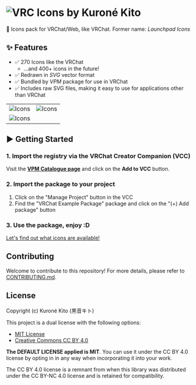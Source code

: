 # ![VRC Icons by Kuroné Kito](https://kurone-kito.github.io/launchpad-icons/images/banner.webp)

🚀 Icons pack for VRChat/Web, like VRChat. Former name: _Launchpad Icons_

## ✨ Features

- ✅ 270 Icons like the VRChat
  - ...and 400+ icons in the future!
- ✅ Redrawn in _SVG_ vector format
- ✅ Bundled by _VPM_ package for use in VRChat
- ✅ Includes raw SVG files, making it easy to use for applications other than VRChat

|                                                                            |                                                                            |
| :------------------------------------------------------------------------: | :------------------------------------------------------------------------: |
| ![Icons](https://kurone-kito.github.io/launchpad-icons/images/icons1.webp) | ![Icons](https://kurone-kito.github.io/launchpad-icons/images/icons2.webp) |
| ![Icons](https://kurone-kito.github.io/launchpad-icons/images/icons3.webp) |                                                                            |

## ▶ Getting Started

### 1. Import the registry via the VRChat Creator Companion (VCC)

Visit the **[VPM Catalogue page](https://kurone-kito.github.io/vpm/)** and
click on the **Add to VCC** button.

### 2. Import the package to your project

1. Click on the "Manage Project" button in the VCC
2. Find the "VRChat Example Package" package and click on the
   "(+) Add package" button

### 3. Use the package, enjoy :D

[Let's find out what icons are available!](https://kurone-kito.github.io/launchpad-icons/explore)

## Contributing

Welcome to contribute to this repository! For more details,
please refer to [CONTRIBUTING.md](.github/CONTRIBUTING.md).

## License

Copyright (c) Kuroné Kito (黒音キト)

This project is a dual license with the following options:

- [MIT License](https://opensource.org/licenses/MIT)
- [Creative Commons CC BY 4.0](https://creativecommons.org/licenses/by/4.0/)

**The DEFAULT LICENSE applied is MIT**. You can use it under the CC BY 4.0
license by opting in in any way when incorporating it into your work.

The CC BY 4.0 license is a remnant from when this library was distributed
under the CC BY-NC 4.0 license and is retained for compatibility.

